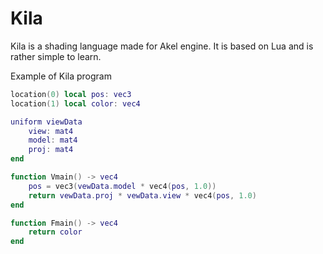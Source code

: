# Kila

Kila is a shading language made for Akel engine. It is based on Lua and is rather simple to learn.

Example of Kila program

```lua
location(0) local pos: vec3
location(1) local color: vec4

uniform viewData
    view: mat4
    model: mat4
    proj: mat4
end

function Vmain() -> vec4
    pos = vec3(vewData.model * vec4(pos, 1.0))
    return vewData.proj * vewData.view * vec4(pos, 1.0)
end

function Fmain() -> vec4
    return color
end
```
